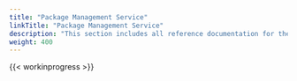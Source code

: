 ```yaml
---
title: "Package Management Service"
linkTitle: "Package Management Service"
description: "This section includes all reference documentation for the logs generated by the Package Management Service."
weight: 400
---
```


{{< workinprogress >}}
